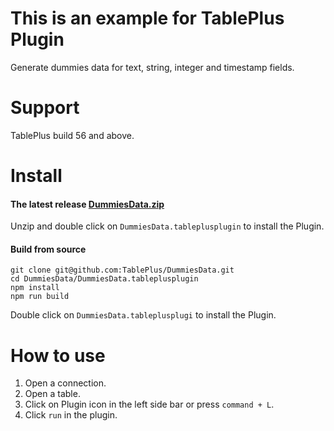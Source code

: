 # This is an example for TablePlus Plugin

Generate dummies data for text, string, integer and timestamp fields.

# Support

TablePlus build 56 and above.

# Install

#### The latest release [DummiesData.zip](https://github.com/TablePlus/DummiesData/files/1185177/DummiesData.zip)

Unzip and double click on `DummiesData.tableplusplugin` to install the Plugin.

#### Build from source

```
git clone git@github.com:TablePlus/DummiesData.git
cd DummiesData/DummiesData.tableplusplugin
npm install
npm run build
```

Double click on `DummiesData.tableplusplugi` to install the Plugin.

# How to use

1. Open a connection.
2. Open a table.
3. Click on Plugin icon in the left side bar or press `command + L`.
4. Click `run` in the plugin.
